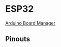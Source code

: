 # ESP32

[Arduino Board Manager](https://raw.githubusercontent.com/espressif/arduino-esp32/gh-pages/package_esp32_index.json)

## Pinouts